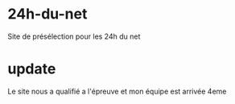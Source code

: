 # 24h-du-net
 Site de présélection pour les 24h du net

# update
Le site nous a qualifié a l'épreuve et mon équipe est arrivée 4eme

